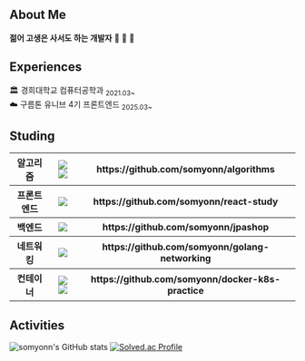 ## About Me
<b>젊어 고생은 사서도 하는 개발자</b> 🥰 🥰 🥰


## Experiences
🏛️ 경희대학교 컴퓨터공학과 <sub>2021.03~</sub> <br>
☁️ 구름톤 유니브 4기 프론트엔드 <sub>2025.03~</sub>


## Studing

<table>
  <tr>
    <th>알고리즘</th>
    <th>
      <img src="https://img.shields.io/badge/c%2B%2B-%2300599C.svg?&style=for-the-badge&logo=c%2B%2B&logoColor=white" />
      <img src="https://img.shields.io/badge/python-%233776AB.svg?&style=for-the-badge&logo=python&logoColor=white" />
    </th>
    <th>https://github.com/somyonn/algorithms</th>
  </tr>

  <tr>
    <th>프론트엔드</th>
    <th>
      <img src="https://img.shields.io/badge/react-%2361DAFB.svg?&style=for-the-badge&logo=react&logoColor=black" /> 
    </th>
    <th>https://github.com/somyonn/react-study</th>
  </tr>

  <tr>
    <th>백엔드</th>
    <th>
      <img src="https://img.shields.io/badge/spring-%236DB33F.svg?&style=for-the-badge&logo=spring&logoColor=white" />
    </th>
    <th>https://github.com/somyonn/jpashop</th>
  </tr>

  <tr>
    <th>네트워킹</th>
    <th>
      <img src="https://img.shields.io/badge/go-%2300ADD8.svg?&style=for-the-badge&logo=go&logoColor=white" /> 
    </th>
    <th>https://github.com/somyonn/golang-networking</th>
  </tr>

  <tr>
    <th>컨테이너</th>
    <th>
      <img src="https://img.shields.io/badge/docker-%232496ED.svg?&style=for-the-badge&logo=docker&logoColor=white" />
      <img src="https://img.shields.io/badge/kubernetes-%23326CE5.svg?&style=for-the-badge&logo=kubernetes&logoColor=white" /> 
    </th>
    <th>https://github.com/somyonn/docker-k8s-practice</th>
  </tr>
</table>

## Activities

![somyonn's GitHub stats](https://github-readme-stats.vercel.app/api?username=somyonn&show_icons=true&theme=right)   [![Solved.ac Profile](http://mazassumnida.wtf/api/generate_badge?boj=thaud0805)](https://solved.ac/thaud0805)

<!--
**somyonn/somyonn** is a ✨ _special_ ✨ repository because its `README.md` (this file) appears on your GitHub profile.

Here are some ideas to get you started:

- 🔭 I’m currently working on ...
- 🌱 I’m currently learning ...
- 👯 I’m looking to collaborate on ...
- 🤔 I’m looking for help with ...
- 💬 Ask me about ...
- 📫 How to reach me: ...
- 😄 Pronouns: ...
- ⚡ Fun fact: ...
-->
